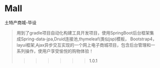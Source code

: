
# Mall
土特产商城-毕设


> 用到了gradle项目自动化构建工具开发项目，使用SpringBoot后台框架集成Spring-data-jpa,Druid连接池,thymeleaf(类似jsp)模板，
Bootstrap4，layui框架,Ajax异步交互实现的一个网上电子商城项目，包含后台管理和一系列操作，使用户享受愉悦的购物体验！
>>>>>>> 1.0.1

